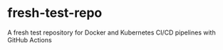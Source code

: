# fresh-test-repo
A fresh test repository for Docker and Kubernetes CI/CD pipelines with GitHub Actions
